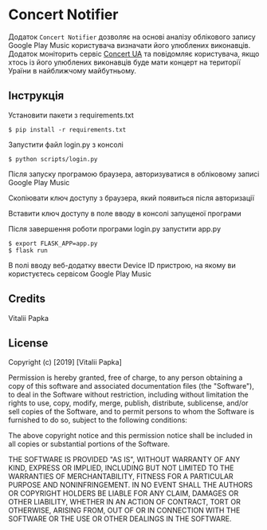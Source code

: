 # Concert Notifier

Додаток `Concert Notifier` дозволяє на основі аналізу облікового запису Google Play Music користувача визначати його улюблених виконавців. Додаток моніторить сервіс [Concert UA](http://concert.ua) та повідомляє користувача, якщо хтось із його улюблених виконавців буде мати концерт на території Ураїни в найближчому майбутньому.


Інструкція
----------
Установити пакети з requirements.txt

    $ pip install -r requirements.txt
    
Запустити файл login.py з консолі

    $ python scripts/login.py
 
Після запуску програмою браузера, авторизуватися в обліковому записі Google Play Music

Скопіювати ключ доступу з браузера, який появиться після авторизації

Вставити ключ доступу в поле вводу в консолі запущеної програми

Після завершення роботи програми login.py запустити app.py

    $ export FLASK_APP=app.py
    $ flask run

В полі вводу веб-додатку ввести Device ID пристрою, на якому ви користуєтесь сервісом Google Play Music

Credits
-------
Vitalii Papka


License
-------
Copyright (c) [2019] [Vitalii Papka]

Permission is hereby granted, free of charge, to any person obtaining a copy
of this software and associated documentation files (the "Software"), to deal
in the Software without restriction, including without limitation the rights
to use, copy, modify, merge, publish, distribute, sublicense, and/or sell
copies of the Software, and to permit persons to whom the Software is
furnished to do so, subject to the following conditions:

The above copyright notice and this permission notice shall be included in all
copies or substantial portions of the Software.

THE SOFTWARE IS PROVIDED "AS IS", WITHOUT WARRANTY OF ANY KIND, EXPRESS OR
IMPLIED, INCLUDING BUT NOT LIMITED TO THE WARRANTIES OF MERCHANTABILITY,
FITNESS FOR A PARTICULAR PURPOSE AND NONINFRINGEMENT. IN NO EVENT SHALL THE
AUTHORS OR COPYRIGHT HOLDERS BE LIABLE FOR ANY CLAIM, DAMAGES OR OTHER
LIABILITY, WHETHER IN AN ACTION OF CONTRACT, TORT OR OTHERWISE, ARISING FROM,
OUT OF OR IN CONNECTION WITH THE SOFTWARE OR THE USE OR OTHER DEALINGS IN THE
SOFTWARE.
  
